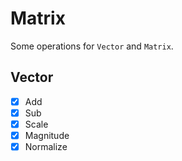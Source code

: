 # Matrix

Some operations for `Vector` and `Matrix`.

## Vector

- [x] Add
- [x] Sub
- [x] Scale
- [x] Magnitude
- [x] Normalize
